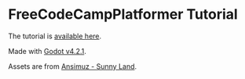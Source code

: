 # FreeCodeCampPlatformer Tutorial

The tutorial is [available here](https://www.youtube.com/watch?v=S8lMTwSRoRg).

Made with [Godot v4.2.1](https://godotengine.org/).

Assets are from [Ansimuz - Sunny Land](https://ansimuz.itch.io/sunny-land-pixel-game-art).
